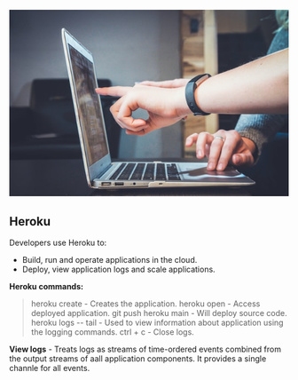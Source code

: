 ![Alt Text](img/collaboration.jpg)


## Heroku 

Developers use Heroku to:
  - Build, run and operate applications in the cloud.
  - Deploy, view application logs and scale applications.

**Heroku commands:**

> heroku create - Creates the application.
> heroku open - Access deployed application.
> git push heroku main - Will deploy source code.
> heroku logs -- tail - Used to view information about application using the logging commands.
> ctrl + c - Close logs.

**View logs** - Treats logs as streams of time-ordered events combined from the output streams of aall application components. It provides a single channle for all events.